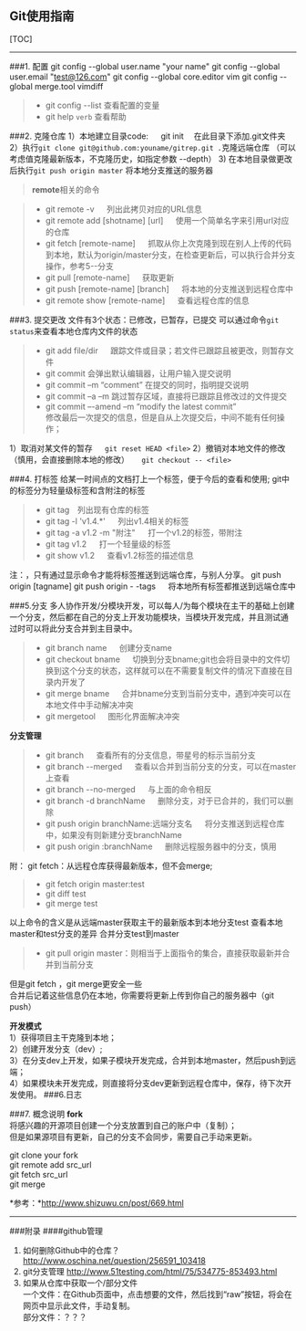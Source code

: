 Git使用指南
------------
[TOC]

--------------
###1. 配置
    git config --global user.name "your name"
    git config --global user.email "test@126.com"
    git config --global core.editor vim
    git config --global merge.tool vimdiff 
>- git config --list   查看配置的变量
>- git help `verb`     查看帮助

###2. 克隆仓库
1）本地建立目录code:
&emsp;    git init &emsp;在此目录下添加.git文件夹  
2）执行`git clone git@github.com:youname/gitrep.git .`克隆远端仓库  （可以考虑值克隆最新版本，不克隆历史，如指定参数 --depth）
3) 在本地目录做更改后执行`git push origin master` 将本地分支推送的服务器  

> **remote**相关的命令

> - git remote -v   &emsp;   列出此拷贝对应的URL信息
> - git remote add [shotname] [url]     &emsp;  使用一个简单名字来引用url对应的仓库
> - git fetch [remote-name]     &emsp;   抓取从你上次克隆到现在别人上传的代码到本地，默认为origin/master分支，在检查更新后，可以执行合并分支操作，参考5--分支
> - git pull [remote-name]  &emsp;  获取更新
> - git push [remote-name] [branch] &emsp;  将本地的分支推送到远程仓库中
> - git remote show [remote-name]  &emsp;  查看远程仓库的信息

###3. 提交更改
文件有3个状态：已修改，已暂存，已提交
可以通过命令`git status`来查看本地仓库内文件的状态
> - git add file/dir  &emsp; 跟踪文件或目录；若文件已跟踪且被更改，则暂存文件
> - git commit  会弹出默认编辑器，让用户输入提交说明
> - git commit –m “comment”  在提交的同时，指明提交说明
> - git commit –a –m     跳过暂存区域，直接将已跟踪且修改过的文件提交
> - git commit –-amend –m “modify the latest commit”                 
修改最后一次提交的信息，但是自从上次提交后，中间不能有任何操作；

<!--- 误操作的恢复 --->
1）取消对某文件的暂存
&emsp; `git reset HEAD <file>`
2）撤销对本地文件的修改（慎用，会直接删除本地的修改）
&emsp; `git checkout -- <file>`

###4. 打标签
给某一时间点的文档打上一个标签，便于今后的查看和使用;
git中的标签分为轻量级标签和含附注的标签
>- git tag&emsp;列出现有仓库的标签
>- git tag -l 'v1.4.*'  &emsp; 列出v1.4相关的标签
>- git tag -a v1.2 -m "附注"  &emsp; 打一个v1.2的标签，带附注
>- git tag v1.2   &emsp; 打一个轻量级的标签
>- git show v1.2   &emsp; 查看v1.2标签的描述信息

注：<!---默认情况下git不会将本地的标签推送到远端服务器中的--->，只有通过显示命令才能将标签推送到远端仓库，与别人分享。
git push origin [tagname]
git push origin - -tags   &emsp; 将本地所有标签都推送到远端仓库中

###5.分支
多人协作开发/分模块开发，可以每人/为每个模块在主干的基础上创建一个分支，然后都在自己的分支上开发功能模块，当模块开发完成，并且测试通 过时可以将此分支合并到主目录中。
>- git branch name &emsp; 创建分支name
>- git checkout bname &emsp; 切换到分支bname;git也会将目录中的文件切换到这个分支的状态，这样就可以在不需要复制文件的情况下直接在目录内开发了
>- git merge bname &emsp; 合并bname分支到当前分支中，遇到冲突可以在本地文件中手动解决冲突
>- git mergetool &emsp; 图形化界面解决冲突

**分支管理**
>- git branch &emsp; 查看所有的分支信息，带星号的标示当前分支
>- git branch --merged &emsp; 查看以合并到当前分支的分支，可以在master上查看
>- git branch --no-merged &emsp; 与上面的命令相反
>- git branch -d branchName &emsp; 删除分支，对于已合并的，我们可以删除
>- git push origin branchName:远端分支名 &emsp; 将分支推送到远程仓库中，如果没有则新建分支branchName  
>- git push origin :branchName &emsp; 删除远程服务器中的分支，慎用
>  

附：
git fetch：从远程仓库获得最新版本，但不会merge;
>- git fetch origin master:test
>- git diff test
>- git merge test

以上命令的含义是从远端master获取主干的最新版本到本地分支test
查看本地master和test分支的差异
合并分支test到master
>- git pull origin master：则相当于上面指令的集合，直接获取最新并合并到当前分支

但是git fetch ，git merge更安全一些  
合并后记着这些信息仍在本地，你需要将更新上传到你自己的服务器中（git push）

**开发模式**  
1）获得项目主干克隆到本地；  
2）创建开发分支（dev）;  
3）在分支dev上开发，如果子模块开发完成，合并到本地master，然后push到远端；  
4）如果模块未开发完成，则直接将分支dev更新到远程仓库中，保存，待下次开发使用。
###6.日志


###7. 概念说明
**fork**  
将感兴趣的开源项目创建一个分支放置到自己的账户中（复制）；  
但是如果源项目有更新，自己的分支不会同步，需要自己手动来更新。  

git clone  your fork  
git remote add src_url  
git fetch src_url  
git merge  


*参考：*http://www.shizuwu.cn/post/669.html



-------------------
###附录
####github管理
1. 如何删除Github中的仓库？
    http://www.oschina.net/question/256591_103418
2. git分支管理
   http://www.51testing.com/html/75/534775-853493.html
3. 如果从仓库中获取一个/部分文件  
   一个文件：在Github页面中，点击想要的文件，然后找到“raw”按钮，将会在网页中显示此文件，手动复制。  
   部分文件：？？？

